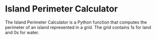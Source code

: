 # Island Perimeter Calculator
The Island Perimeter Calculator is a Python function that computes the perimeter of an island represented in a grid. The grid contains 1s for land and 0s for water.